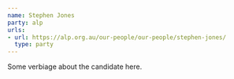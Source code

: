 ```yaml
---
name: Stephen Jones
party: alp
urls:
- url: https://alp.org.au/our-people/our-people/stephen-jones/
  type: party
---
```

Some verbiage about the candidate here.

